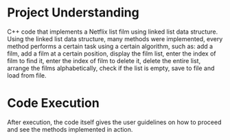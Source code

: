 # Project Understanding
C++ code that implements a Netflix list film using linked list data structure. Using the linked list data structure, many methods were implemented, every method performs a certain task using a certain algorithm, such as: add a film, add a film at a certain position, display the film list, enter the index of film to find it, enter the index of film to delete it, delete the entire list, arrange the films alphabetically, check if the list is empty, save to file and load from file.

# Code Execution
After execution, the code itself gives the user guidelines on how to proceed and see the methods implemented in action.
